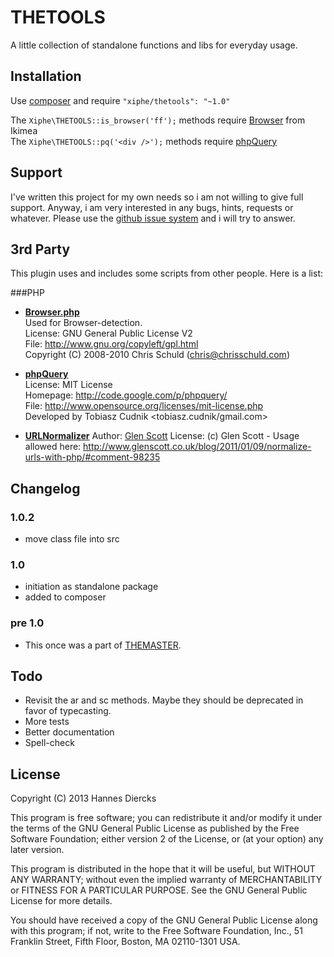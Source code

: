 THETOOLS
========

A little collection of standalone functions and libs for everyday usage.


Installation
------------

Use [composer](http://getcomposer.org/) and require `"xiphe/thetools": "~1.0"`

The `Xiphe\THETOOLS::is_browser('ff');` methods require [Browser](https://github.com/Ikimea/Browser) from Ikimea  
The `Xiphe\THETOOLS::pq('<div />');` methods require [phpQuery](https://github.com/duvanmonsa/phpQuery)


Support
-------

I've written this project for my own needs so i am not willing to give
full support. Anyway, i am very interested in any bugs, hints, requests
or whatever. Please use the [github issue system](https://github.com/Xiphe/THETOOLS/issues)
and i will try to answer.


3rd Party
---------

This plugin uses and includes some scripts from other people.
Here is a list:

###PHP
* **[Browser.php](https://github.com/Ikimea/Browser)**  
  Used for Browser-detection.  
  License: GNU General Public License V2  
  File: http://www.gnu.org/copyleft/gpl.html  
  Copyright (C) 2008-2010 Chris Schuld  (chris@chrisschuld.com)

* **[phpQuery](https://github.com/duvanmonsa/phpQuery)**  
  License: MIT License  
  Homepage: http://code.google.com/p/phpquery/  
  File: http://www.opensource.org/licenses/mit-license.php  
  Developed by Tobiasz Cudnik <tobiasz.cudnik/gmail.com>

* **[URLNormalizer](https://github.com/glenscott/url-normalizer)**
  Author: [Glen Scott](http://www.glenscott.co.uk/)
  License: (c) Glen Scott - Usage allowed here: http://www.glenscott.co.uk/blog/2011/01/09/normalize-urls-with-php/#comment-98235


Changelog
---------

### 1.0.2
+ move class file into src

### 1.0
+ initiation as standalone package
+ added to composer

### pre 1.0
+ This once was a part of [THEMASTER](https://github.com/Xiphe/THEMASTER/).


Todo
----

+ Revisit the ar and sc methods. Maybe they should be deprecated in favor of typecasting.
+ More tests
+ Better documentation
+ Spell-check


License
-------

Copyright (C) 2013 Hannes Diercks

This program is free software; you can redistribute it and/or modify
it under the terms of the GNU General Public License as published by
the Free Software Foundation; either version 2 of the License, or
(at your option) any later version.

This program is distributed in the hope that it will be useful,
but WITHOUT ANY WARRANTY; without even the implied warranty of
MERCHANTABILITY or FITNESS FOR A PARTICULAR PURPOSE.  See the
GNU General Public License for more details.

You should have received a copy of the GNU General Public License along
with this program; if not, write to the Free Software Foundation, Inc.,
51 Franklin Street, Fifth Floor, Boston, MA 02110-1301 USA.